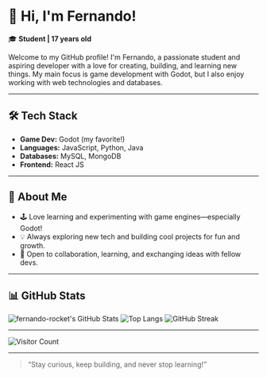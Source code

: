 # 👋 Hi, I'm Fernando!

🎓 **Student | 17 years old**

Welcome to my GitHub profile! I'm Fernando, a passionate student and aspiring developer with a love for creating, building, and learning new things. My main focus is game development with Godot, but I also enjoy working with web technologies and databases.

---

## 🛠️ Tech Stack

- **Game Dev:** Godot (my favorite!)
- **Languages:** JavaScript, Python, Java
- **Databases:** MySQL, MongoDB
- **Frontend:** React JS

---

## 🌱 About Me

- 🕹️ Love learning and experimenting with game engines—especially Godot!
- 💡 Always exploring new tech and building cool projects for fun and growth.
- 🤝 Open to collaboration, learning, and exchanging ideas with fellow devs.

---

## 📊 GitHub Stats

![fernando-rocket's GitHub Stats](https://github-readme-stats.vercel.app/api?username=fernando-rocket&show_icons=true&theme=radical)
![Top Langs](https://github-readme-stats.vercel.app/api/top-langs/?username=fernando-rocket&layout=compact&theme=radical)
![GitHub Streak](https://streak-stats.demolab.com?user=fernando-rocket&theme=radical)

---

<!-- Visitor badge (optional) -->
![Visitor Count](https://komarev.com/ghpvc/?username=fernando-rocket&color=blue)

---

> “Stay curious, keep building, and never stop learning!”
